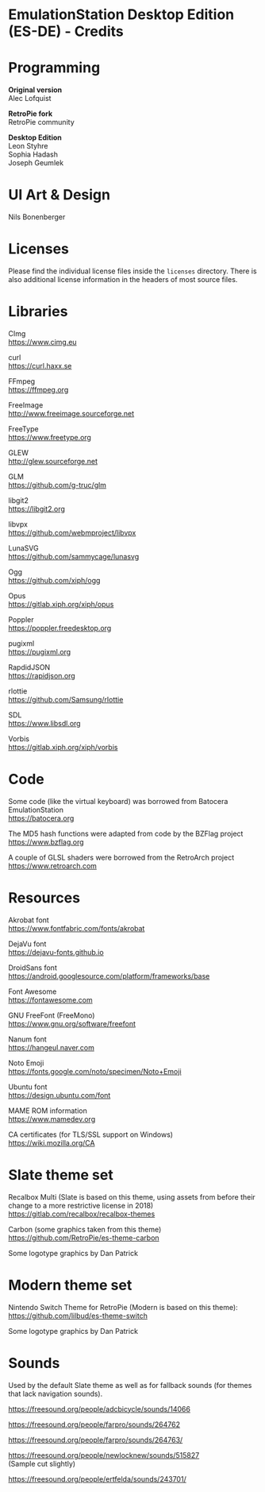 # EmulationStation Desktop Edition (ES-DE) - Credits

# Programming

**Original version**\
Alec Lofquist

**RetroPie fork**\
RetroPie community

**Desktop Edition**\
Leon Styhre \
Sophia Hadash \
Joseph Geumlek

# UI Art & Design

Nils Bonenberger

# Licenses

Please find the individual license files inside the `licenses` directory. There is also additional license information in the headers of most source files.

# Libraries

CImg \
https://www.cimg.eu

curl \
https://curl.haxx.se

FFmpeg \
https://ffmpeg.org

FreeImage \
http://www.freeimage.sourceforge.net

FreeType \
https://www.freetype.org

GLEW \
http://glew.sourceforge.net

GLM \
https://github.com/g-truc/glm

libgit2 \
https://libgit2.org

libvpx \
https://github.com/webmproject/libvpx

LunaSVG \
https://github.com/sammycage/lunasvg

Ogg \
https://github.com/xiph/ogg

Opus \
https://gitlab.xiph.org/xiph/opus

Poppler \
https://poppler.freedesktop.org

pugixml \
https://pugixml.org

RapdidJSON \
https://rapidjson.org

rlottie \
https://github.com/Samsung/rlottie

SDL \
https://www.libsdl.org

Vorbis \
https://gitlab.xiph.org/xiph/vorbis

# Code

Some code (like the virtual keyboard) was borrowed from Batocera EmulationStation \
https://batocera.org

The MD5 hash functions were adapted from code by the BZFlag project \
https://www.bzflag.org

A couple of GLSL shaders were borrowed from the RetroArch project \
https://www.retroarch.com

# Resources

Akrobat font \
https://www.fontfabric.com/fonts/akrobat

DejaVu font \
https://dejavu-fonts.github.io

DroidSans font \
https://android.googlesource.com/platform/frameworks/base

Font Awesome \
https://fontawesome.com

GNU FreeFont (FreeMono) \
https://www.gnu.org/software/freefont

Nanum font \
https://hangeul.naver.com

Noto Emoji \
https://fonts.google.com/noto/specimen/Noto+Emoji

Ubuntu font \
https://design.ubuntu.com/font

MAME ROM information \
https://www.mamedev.org

CA certificates (for TLS/SSL support on Windows) \
https://wiki.mozilla.org/CA

# Slate theme set

Recalbox Multi (Slate is based on this theme, using assets from before their change to a more restrictive license in 2018) \
https://gitlab.com/recalbox/recalbox-themes

Carbon (some graphics taken from this theme) \
https://github.com/RetroPie/es-theme-carbon

Some logotype graphics by Dan Patrick

# Modern theme set

Nintendo Switch Theme for RetroPie (Modern is based on this theme): \
https://github.com/lilbud/es-theme-switch

Some logotype graphics by Dan Patrick

# Sounds

Used by the default Slate theme as well as for fallback sounds (for themes that lack navigation sounds).

https://freesound.org/people/adcbicycle/sounds/14066

https://freesound.org/people/farpro/sounds/264762

https://freesound.org/people/farpro/sounds/264763/

https://freesound.org/people/newlocknew/sounds/515827 \
(Sample cut slightly)

https://freesound.org/people/ertfelda/sounds/243701/

